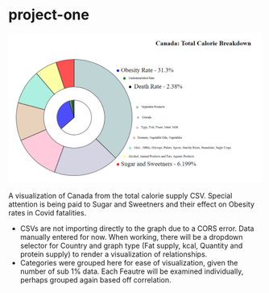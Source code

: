 # project-one


![](https://github.com/Mikeblanchard/Covid_Project/blob/mike/Resources_mike/final_project_graph%20_2.png)

A visualization of Canada from the total calorie supply CSV. Special attention is being paid to Sugar and Sweetners and their effect on Obesity rates in Covid fatalities.

- CSVs are not importing directly to the graph due to a CORS error. Data manually entered for now. When working, there will be a dropdown selector for Country and graph type (Fat supply, kcal, Quantity and protein supply) to render a visualization of relationships. 
- Categories were grouped here for ease of visualization, given the number of sub 1% data. Each Feautre will be examined individually, perhaps grouped again based off correlation. 
